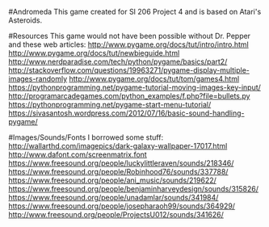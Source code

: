 #Andromeda
This game created for SI 206 Project 4 and is based on Atari's Asteroids. 

#Resources
This game would not have been possible without Dr. Pepper and these web articles:
http://www.pygame.org/docs/tut/intro/intro.html
http://www.pygame.org/docs/tut/newbieguide.html
http://www.nerdparadise.com/tech/python/pygame/basics/part2/
http://stackoverflow.com/questions/19963271/pygame-display-multiple-images-randomly
http://www.pygame.org/docs/tut/tom/games4.html
https://pythonprogramming.net/pygame-tutorial-moving-images-key-input/
http://programarcadegames.com/python_examples/f.php?file=bullets.py
https://pythonprogramming.net/pygame-start-menu-tutorial/
https://sivasantosh.wordpress.com/2012/07/16/basic-sound-handling-pygame/

#Images/Sounds/Fonts
I borrowed some stuff:
http://wallarthd.com/imagepics/dark-galaxy-wallpaper-17017.html
http://www.dafont.com/screenmatrix.font
https://www.freesound.org/people/luckylittleraven/sounds/218346/
https://www.freesound.org/people/Robinhood76/sounds/337788/
https://www.freesound.org/people/ani_music/sounds/219622/
https://www.freesound.org/people/benjaminharveydesign/sounds/315826/
https://www.freesound.org/people/unadamlar/sounds/341984/
https://www.freesound.org/people/josepharaoh99/sounds/364929/
http://www.freesound.org/people/ProjectsU012/sounds/341626/
